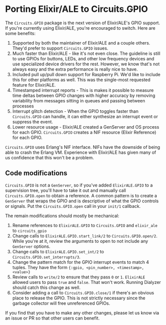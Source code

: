 # Porting Elixir/ALE to Circuits.GPIO

The `Circuits.GPIO` package is the next version of Elixir/ALE's GPIO support.
If you're currently using Elixir/ALE, you're encouraged to switch. Here are some
benefits:

1. Supported by both the maintainer of Elixir/ALE and a couple others. They'd
   prefer to support `Circuits.GPIO` issues.
2. Much faster than Elixir/ALE - like it's not even close. The guideline is
   still to use GPIOs for buttons, LEDs, and other low frequency devices and use
   specialized device drivers for the rest. However, we know that's not always easy
   and the extra performance is really nice to have.
3. Included pull up/pull down support for Raspberry Pi. We'd like to include
   this for other platforms as well. This was the single-most requested feature
   for Elixir/ALE.
4. Timestamped interrupt reports - This is makes it possible to measure time
   deltas between GPIO changes with higher accuracy by removing variability from
   messages sitting in queues and passing between processes
5. Interrupt glitch detection  - When the GPIO toggles faster than
   `Circuits.GPIO` can handle, it can either synthesize an interrupt event or
   suppress the event.
6. Lower resource usage - Elixir/ALE created a GenServer and OS process for each
   GPIO. `Circuits.GPIO` creates a NIF resource (Elixir Reference) for each
   GPIO.

`Circuits.GPIO` uses Erlang's NIF interface. NIFs have the downside of being
able to crash the Erlang VM. Experience with Elixir/ALE has given many of us
confidence that this won't be a problem.

## Code modifications

`Circuits.GPIO` is not a `GenServer`, so if you've added `ElixirALE.GPIO` to a
supervision tree, you'll have to take it out and manually call
`Circuits.GPIO.open` to obtain a reference. A common pattern is to create a
`GenServer` that wraps the GPIO and is descriptive of what the GPIO controls or
signals. Put the `Circuits.GPIO.open` call in your `init/1` callback.

The remain modifications should mostly be mechanical:

1. Rename references to `ElixirALE.GPIO` to `Circuits.GPIO` and `elixir_ale`
   to `circuits_gpio`
2. Change calls to `ElixirALE.GPIO.start_link/2` to `Circuits.GPIO.open/2`.
   While you're at it, review the arguments to open to not include any
   `GenServer` options.
3. Change calls to `ElixirALE.GPIO.set_int/2` to
   `Circuits.GPIO.set_interrupts/3`.
4. Change the pattern match for the GPIO interrupt events to match 4 tuples.
   They have the form `{:gpio, <pin_number>, <timestamp>, <value>}`
5. Review calls to `write/2` to ensure that they pass `0` or `1`. `ElixirALE`
   allowed users to pass `true` and `false`. That won't work. Running Dialyzer
   should catch this change as well.
6. Consider adding a call to `Circuits.GPIO.close/1` if there's an obvious place
   to release the GPIO. This is not strictly necessary since the garbage
   collector will free unreferenced GPIOs.

If you find that you have to make any other changes, please let us know via an
issue or PR so that other users can benefit.

